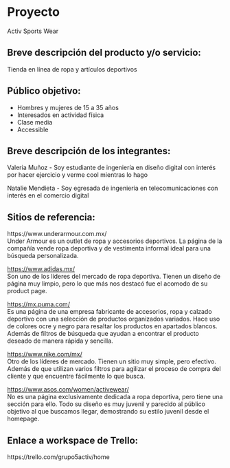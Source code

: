 <h1>Proyecto</h1>
Activ Sports Wear<br>

<h2>Breve descripción del producto y/o servicio:</h2>
Tienda en línea de ropa y artículos deportivos

<h2>Público objetivo:</h2>
<ul>
    <li>Hombres y mujeres de 15 a 35 años</li>
    <li>Interesados en actividad física</li>
    <li>Clase media</li>
    <li>Accessible</li>
</ul>

<h2>Breve descripción de los integrantes:</h2>
Valeria Muñoz - Soy estudiante de ingeniería en diseño digital con interés por hacer ejercicio y verme cool mientras lo hago

Natalie Mendieta - Soy egresada de ingeniería en telecomunicaciones con interés en el comercio digital

<h2>Sitios de referencia:</h2>
https://www.underarmour.com.mx/<br>
Under Armour es un outlet de ropa y accesorios deportivos. La página de la compañía vende ropa deportiva y de vestimenta informal ideal para una búsqueda personalizada.

https://www.adidas.mx/<br>
Son uno de los líderes del mercado de ropa deportiva. Tienen un diseño de página muy limpio, pero lo que más nos destacó fue el acomodo de su product page.

https://mx.puma.com/<br>
Es una página de una empresa fabricante de accesorios, ropa y calzado deportivo con una selección de productos organizados variados. Hace uso de colores ocre y negro para resaltar los productos en apartados blancos. Además de filtros de búsqueda que ayudan a encontrar el producto deseado de manera rápida y sencilla.

https://www.nike.com/mx/<br>
Otro de los líderes de mercado. Tienen un sitio muy simple, pero efectivo. Además de que utilizan varios filtros para agilizar el proceso de compra del cliente y que encuentre fácilmente lo que busca.

https://www.asos.com/women/activewear/ <br>
No es una página exclusivamente dedicada a ropa deportiva, pero tiene una sección para ello. Todo su diseño es muy juvenil y parecido al público objetivo al que buscamos llegar, demostrando su estilo juvenil desde el homepage.

<h2>Enlace a workspace de Trello: </h2>
https://trello.com/grupo5activ/home
